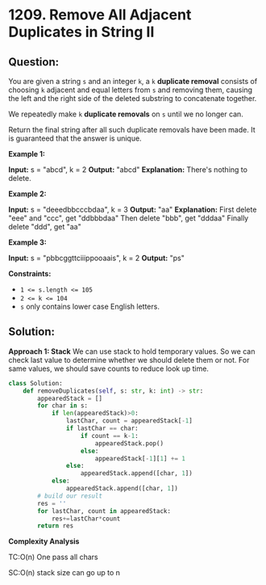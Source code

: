 
# 1209. Remove All Adjacent Duplicates in String II

  

  

  

## Question:

You are given a string  `s`  and an integer  `k`, a  `k`  **duplicate removal**  consists of choosing  `k`  adjacent and equal letters from  `s`  and removing them, causing the left and the right side of the deleted substring to concatenate together.

We repeatedly make  `k`  **duplicate removals**  on  `s`  until we no longer can.

Return the final string after all such duplicate removals have been made. It is guaranteed that the answer is unique.

**Example 1:**

**Input:** s = "abcd", k = 2
**Output:** "abcd"
**Explanation:** There's nothing to delete.

**Example 2:**

**Input:** s = "deeedbbcccbdaa", k = 3
**Output:** "aa"
**Explanation:** First delete "eee" and "ccc", get "ddbbbdaa"
Then delete "bbb", get "dddaa"
Finally delete "ddd", get "aa"

**Example 3:**

**Input:** s = "pbbcggttciiippooaais", k = 2
**Output:** "ps"

**Constraints:**

-   `1 <= s.length <= 105`
-   `2 <= k <= 104`
-   `s`  only contains lower case English letters.
## Solution:

**Approach 1: Stack**
We can use stack to hold temporary values. So we can check last value to determine whether we should delete them or not. For same values, we should save counts to reduce look up time.
```python
class Solution:
    def removeDuplicates(self, s: str, k: int) -> str:
        appearedStack = []
        for char in s:
            if len(appearedStack)>0:
                lastChar, count = appearedStack[-1]
                if lastChar == char:
                    if count == k-1:
                        appearedStack.pop()
                    else:
                        appearedStack[-1][1] += 1
                else:
                    appearedStack.append([char, 1])
            else:
                appearedStack.append([char, 1])
        # build our result
        res = ''
        for lastChar, count in appearedStack:
            res+=lastChar*count
        return res
```

  

**Complexity Analysis**

  

TC:O(n) One pass all chars

SC:O(n) stack size can go up to n
